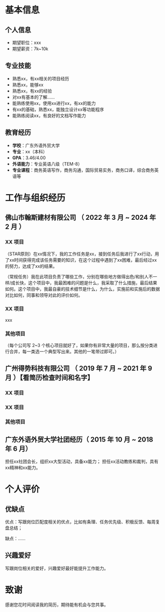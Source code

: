 # 基本信息

## 个人信息

- 期望职位：xxx
- 期望薪资：7k~10k

## 专业技能

- 熟悉xx，有xx相关的项目经历
- 熟悉xx，能够xx
- 熟悉xx，有xx的经验
- 对xx有基本的了解……
- 能熟练使用xx，使用xx进行xx，有xx的能力
- 有xx的基础，熟悉xx，能独立设计xx等功能程序
- 能熟练阅读xx，有良好的文档写作能力

## 教育经历

- **学校**：广东外语外贸大学
- **专业**：xx（本科）
- **GPA**：3.46/4.00
- **外语能力**：专业英语八级（TEM-8）
- **专业课程**：商务英语写作，商务沟通，国际贸易实务，商务口译，综合商务英语等

# 工作与组织经历

## 佛山市翰斯建材有限公司 （ 2022 年 3 月 ~ 2024 年 2 月 ）

### XX 项目

（STAR原则）在xx情况下，我的工作任务是xx，接到任务后我进行了xx行动，用了xx时间获得完成该任务需要的知识，在这个过程中遇到了xx困难，最后经过xx的努力，达成了xx的结果。

（常规任务）我在此项目负责了哪些工作，分别在哪些地方做得出色/和别人不一样/成长快，这个项目中，我最困难的问题是什么，我采取了什么措施，最后结果如何。这个项目中，我最自豪的技术细节是什么，为什么，实施前和实施后的数据对比如何，同事和领导对此的评价如何。

### XX 项目

xxx

### 其他项目

（每个公司写 2~3 个核心项目就好了，如果你有非常大量的项目，那么按分类进行合并，每一类选一个典型写出来。其他的一笔带过即可。）

## 广州得势科技有限公司 （ 2019 年 7 月 ~ 2021 年 9 月 ）【看简历检查时间和名字】

### XX 项目


### XX 项目


### 其他项目

## 广东外语外贸大学社团经历（ 2015 年 10 月 ~ 2018 年 6 月）

担任xx社团会长，组织xx大型活动，具备xx能力；
担任xx活动教练和裁判，具有xx精神和xx能力。

# 个人评价

## 优缺点

优点：写跟岗位匹配度相关的优点，比如有条理、任务优先级、积极反馈、每周复盘总结；

缺点：……

## 兴趣爱好

写跟岗位相关的爱好，兴趣爱好最好能提升工作能力。

# 致谢

感谢您花时间阅读我的简历，期待能有机会与您共事。
